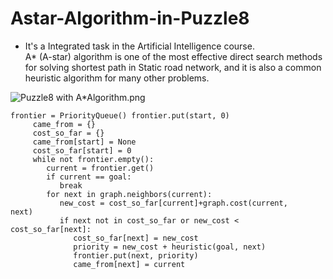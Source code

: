 # Astar-Algorithm-in-Puzzle8
* It's a Integrated task in the Artificial Intelligence course.<br>
A* (A-star) algorithm is one of the most effective direct search methods for solving shortest path in Static road network, and it is also a common heuristic algorithm for many other problems.

![Puzzle8 with A*Algorithm.png](https://github.com/zouhao0418/Astar-Algorithm-in-Puzzle8/blob/master/Puzzle8%20with%20A*Algorithm.png)

```
frontier = PriorityQueue() frontier.put(start, 0)
     came_from = {}
     cost_so_far = {}
     came_from[start] = None
     cost_so_far[start] = 0
     while not frontier.empty():
        current = frontier.get()
        if current == goal:
           break
        for next in graph.neighbors(current):
           new_cost = cost_so_far[current]+graph.cost(current,
next)
           if next not in cost_so_far or new_cost <
cost_so_far[next]:
              cost_so_far[next] = new_cost
              priority = new_cost + heuristic(goal, next)
              frontier.put(next, priority)
              came_from[next] = current
```
